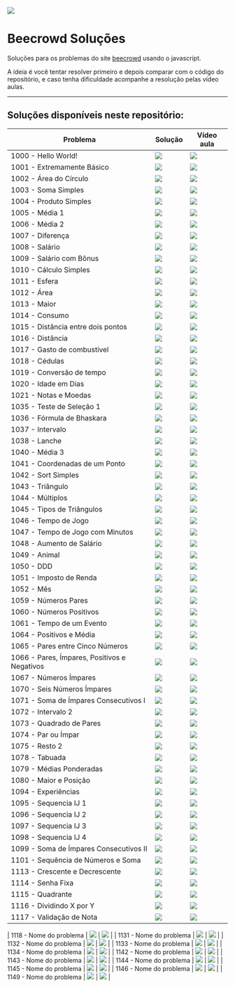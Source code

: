 
![](./img/js_beecrowd.png)

# Beecrowd Soluções

Soluções para os problemas do site [beecrowd](https://www.beecrowd.com.br/) usando o javascript.

A ideia é você tentar resolver primeiro e depois comparar com o código do repositório, e caso tenha dificuldade acompanhe a resolução pelas vídeo aulas.

---

## Soluções disponíveis neste repositório:

| Problema |  Solução  |  Vídeo aula |
| --------- | ------ | --------- |
| 1000 - Hello World!  | [![](./img/js-icon.svg)](./problems/1000.js) | [![](./img/youtube-icon.svg)](https://youtu.be/3Sb4VPk4JEI) |
| 1001 - Extremamente Básico | [![](./img/js-icon.svg)](./problems/1001.js) | [![](./img/youtube-icon.svg)](https://youtu.be/6TZlhELLxvo) |
| 1002 - Área do Círculo | [![](./img/js-icon.svg)](./problems/1002.js) | [![](./img/youtube-icon.svg)](https://youtu.be/wH-P7zdNoBQ) |
| 1003 - Soma Simples | [![](./img/js-icon.svg)](./problems/1003.js) | [![](./img/youtube-icon.svg)](https://youtu.be/_5DVSS8WEkg) |
| 1004 - Produto Simples | [![](./img/js-icon.svg)](./problems/1004.js) | [![](./img/youtube-icon.svg)](https://youtu.be/eBuEKiEdL7w) |
| 1005 - Média 1 | [![](./img/js-icon.svg)](./problems/1005.js) | [![](./img/youtube-icon.svg)](https://youtu.be/0jkmXD09b04) |
| 1006 - Média 2 | [![](./img/js-icon.svg)](./problems/1006.js) | [![](./img/youtube-icon.svg)](https://youtu.be/zc2YasEOmlA) |
| 1007 - Diferença | [![](./img/js-icon.svg)](./problems/1007.js) | [![](./img/youtube-icon.svg)](https://youtu.be/jEMFFZM4feA) |
| 1008 - Salário | [![](./img/js-icon.svg)](./problems/1008.js) | [![](./img/youtube-icon.svg)](https://youtu.be/cd1RjqGR9zA) |
| 1009 - Salário com Bônus | [![](./img/js-icon.svg)](./problems/1009.js) | [![](./img/youtube-icon.svg)](https://youtu.be/1TDWabxPZ4M) |
| 1010 - Cálculo Simples | [![](./img/js-icon.svg)](./problems/1010.js) | [![](./img/youtube-icon.svg)](https://youtu.be/ipH7PcyWDaQ) |
| 1011 - Esfera | [![](./img/js-icon.svg)](./problems/1011.js) | [![](./img/youtube-icon.svg)](https://youtu.be/Kwgfx71Nl_E) |
| 1012 - Área | [![](./img/js-icon.svg)](./problems/1012.js) | [![](./img/youtube-icon.svg)](https://youtu.be/WXhy7O45GlQ) |
| 1013 - Maior | [![](./img/js-icon.svg)](./problems/1013.js) | [![](./img/youtube-icon.svg)](https://youtu.be/kQDMctTJa5I) |
| 1014 - Consumo | [![](./img/js-icon.svg)](./problems/1014.js) | [![](./img/youtube-icon.svg)](https://youtu.be/NqY-dkrt0cc) |
| 1015 - Distância entre dois pontos | [![](./img/js-icon.svg)](./problems/1015.js) | [![](./img/youtube-icon.svg)](https://youtu.be/pWSnH5zi7fo) |
| 1016 - Distância | [![](./img/js-icon.svg)](./problems/1016.js) | [![](./img/youtube-icon.svg)](https://youtu.be/Sv1bwO_WYro) |
| 1017 - Gasto de combustível | [![](./img/js-icon.svg)](./problems/1017.js) | [![](./img/youtube-icon.svg)](https://youtu.be/xTaDIW33Fcs) |
| 1018 - Cédulas | [![](./img/js-icon.svg)](./problems/1018.js) | [![](./img/youtube-icon.svg)](https://youtu.be/AnIh2blAVVE) |
| 1019 - Conversão de tempo | [![](./img/js-icon.svg)](./problems/1019.js) | [![](./img/youtube-icon.svg)](https://youtu.be/1r8lS7MoQqQ) |
| 1020 - Idade em Dias | [![](./img/js-icon.svg)](problems/1020.js) | [![](./img/youtube-icon.svg)](https://www.youtube.com/watch?v=K5IyKTJbsFs) |
| 1021 - Notas e Moedas | [![](./img/js-icon.svg)](problems/1021.js) | [![](./img/youtube-icon.svg)](https://www.youtube.com/watch?v=HyR46IR1Xd8) |
| 1035 - Teste de Seleção 1 | [![](./img/js-icon.svg)](problems/1035.js) | [![](./img/youtube-icon.svg)](https://www.youtube.com/watch?v=MnwVTWMa7qE) |
| 1036 - Fórmula de Bhaskara | [![](./img/js-icon.svg)](problems/1036.js) | [![](./img/youtube-icon.svg)](https://www.youtube.com/watch?v=P0RD0lCoS9E) |
| 1037 - Intervalo | [![](./img/js-icon.svg)](problems/1037.js) | [![](./img/youtube-icon.svg)](https://www.youtube.com/watch?v=837wwezW1qI) |
| 1038 - Lanche | [![](./img/js-icon.svg)](problems/1038.js) | [![](./img/youtube-icon.svg)](https://www.youtube.com/watch?v=KwzDK9zAlfU) |
| 1040 - Média 3 | [![](./img/js-icon.svg)](problems/1040.js) | [![](./img/youtube-icon.svg)](https://www.youtube.com/watch?v=SKu_8zgejl8) |
| 1041 - Coordenadas de um Ponto | [![](./img/js-icon.svg)](problems/1041.js) | [![](./img/youtube-icon.svg)](https://www.youtube.com/playlist?list=PLDgemkIT111D6IXfUr5CTNLWL9ouD8xfG) |
| 1042 - Sort Simples | [![](./img/js-icon.svg)](problems/1042.js) | [![](./img/youtube-icon.svg)](https://www.youtube.com/watch?v=Bsc-bnF1Q4M) |
| 1043 - Triângulo | [![](./img/js-icon.svg)](problems/1043.js) | [![](./img/youtube-icon.svg)](https://www.youtube.com/watch?v=uuux7hbK11o) |
| 1044 - Múltiplos | [![](./img/js-icon.svg)](problems/1044.js) | [![](./img/youtube-icon.svg)](https://www.youtube.com/watch?v=PKuMWJcHnXg) |
| 1045 - Tipos de Triângulos | [![](./img/js-icon.svg)](problems/1045.js) | [![](./img/youtube-icon.svg)](https://www.youtube.com/watch?v=DYLKTMvG1G0) |
| 1046 - Tempo de Jogo | [![](./img/js-icon.svg)](problems/1046.js) | [![](./img/youtube-icon.svg)](https://www.youtube.com/watch?v=6jqiMRzQ7R4) |
| 1047 - Tempo de Jogo com Minutos | [![](./img/js-icon.svg)](problems/1047.js) | [![](./img/youtube-icon.svg)](https://www.youtube.com/watch?v=ez844B9ZTks) |
| 1048 - Aumento de Salário | [![](./img/js-icon.svg)](problems/1048.js) | [![](./img/youtube-icon.svg)](https://www.youtube.com/watch?v=qI1TK0e0ekw) |
| 1049 - Animal | [![](./img/js-icon.svg)](problems/1049.js) | [![](./img/youtube-icon.svg)](https://www.youtube.com/watch?v=IYkYgq0rgDY) |
| 1050 - DDD | [![](./img/js-icon.svg)](problems/1050.js) | [![](./img/youtube-icon.svg)](https://www.youtube.com/watch?v=sBJQLFQqt84) |
| 1051 - Imposto de Renda | [![](./img/js-icon.svg)](problems/1051.js) | [![](./img/youtube-icon.svg)](https://www.youtube.com/watch?v=_DVZSOVnOj4) |
| 1052 - Mês | [![](./img/js-icon.svg)](problems/1052.js) | [![](./img/youtube-icon.svg)](https://www.youtube.com/watch?v=WoMHAjJzZpE) |
| 1059 - Números Pares | [![](./img/js-icon.svg)](problems/1059.js) | [![](./img/youtube-icon.svg)](https://www.youtube.com/watch?v=jrKOxzwMzns) |
| 1060 - Números Positivos | [![](./img/js-icon.svg)](problems/1060.js) | [![](./img/youtube-icon.svg)](https://www.youtube.com/watch?v=l1Grxrf0edg) |
| 1061 - Tempo de um Evento | [![](./img/js-icon.svg)](problems/1061.js) | [![](./img/youtube-icon.svg)](https://www.youtube.com/watch?v=hzI3nL9GbCY) |
| 1064 - Positivos e Média | [![](./img/js-icon.svg)](problems/1064.js) | [![](./img/youtube-icon.svg)](https://www.youtube.com/watch?v=S5CIqlaHAhY) |
| 1065 - Pares entre Cinco Números | [![](./img/js-icon.svg)](problems/1065.js) | [![](./img/youtube-icon.svg)](https://www.youtube.com/watch?v=44yInmuK8W8) |
| 1066 - Pares, Ímpares, Positivos e Negativos | [![](./img/js-icon.svg)](problems/1066.js) | [![](./img/youtube-icon.svg)](https://www.youtube.com/watch?v=cFPf-PvJp3o) |
| 1067 - Números Ímpares | [![](./img/js-icon.svg)](problems/1067.js) | [![](./img/youtube-icon.svg)](https://www.youtube.com/watch?v=Al8TaIX2r1I) |
| 1070 - Seis Números Ímpares | [![](./img/js-icon.svg)](problems/1070.js) | [![](./img/youtube-icon.svg)](https://www.youtube.com/watch?v=9BpBxJ99N20) |
| 1071 - Soma de Ímpares Consecutivos I | [![](./img/js-icon.svg)](problems/1071.js) | [![](./img/youtube-icon.svg)](https://www.youtube.com/watch?v=oyX_XcogXvc) |
| 1072 - Intervalo 2 | [![](./img/js-icon.svg)](problems/1072.js) | [![](./img/youtube-icon.svg)](https://www.youtube.com/watch?v=VxOsqTIeFh8) |
| 1073 - Quadrado de Pares | [![](./img/js-icon.svg)](problems/1073.js) | [![](./img/youtube-icon.svg)](https://www.youtube.com/watch?v=cgEoZKPSGvc) |
| 1074 - Par ou Ímpar | [![](./img/js-icon.svg)](problems/1074.js) | [![](./img/youtube-icon.svg)](https://www.youtube.com/watch?v=q7aMYnjm6y0) |
| 1075 - Resto 2 | [![](./img/js-icon.svg)](problems/1075.js) | [![](./img/youtube-icon.svg)](https://www.youtube.com/watch?v=Iu38Zhll4Nc) |
| 1078 - Tabuada | [![](./img/js-icon.svg)](problems/1078.js) | [![](./img/youtube-icon.svg)](https://www.youtube.com/watch?v=yoTWp8mBKUA) |
| 1079 - Médias Ponderadas | [![](./img/js-icon.svg)](problems/1079.js) | [![](./img/youtube-icon.svg)](https://www.youtube.com/watch?v=pROdG1XUtsA) |
| 1080 - Maior e Posição | [![](./img/js-icon.svg)](problems/1080.js) | [![](./img/youtube-icon.svg)](https://www.youtube.com/watch?v=N6gmIq4axqs) |
| 1094 - Experiências | [![](./img/js-icon.svg)](problems/1094.js) | [![](./img/youtube-icon.svg)](https://www.youtube.com/watch?v=W8cCksOnhbg) |
| 1095 - Sequencia IJ 1 | [![](./img/js-icon.svg)](problems/1095.js) | [![](./img/youtube-icon.svg)](https://www.youtube.com/watch?v=KM6OQfGkiOA) |
| 1096 - Sequencia IJ 2 | [![](./img/js-icon.svg)](problems/1096.js) | [![](./img/youtube-icon.svg)](https://www.youtube.com/watch?v=CdR_FXJgwX4) |
| 1097 - Sequencia IJ 3 | [![](./img/js-icon.svg)](problems/1097.js) | [![](./img/youtube-icon.svg)](https://www.youtube.com/watch?v=Gbr11cf_s3I) |
| 1098 - Sequencia IJ 4 | [![](./img/js-icon.svg)](problems/1098.js) | [![](./img/youtube-icon.svg)](https://www.youtube.com/watch?v=Vh41sQi262k) |
| 1099 - Soma de Ímpares Consecutivos II | [![](./img/js-icon.svg)](problems/1099.js) | [![](./img/youtube-icon.svg)](https://www.youtube.com/watch?v=UGuXQBrKJYY) |
| 1101 - Sequência de Números e Soma | [![](./img/js-icon.svg)](problems/1101.js) | [![](./img/youtube-icon.svg)](https://www.youtube.com/watch?v=ThFB-I344MM) |
| 1113 - Crescente e Decrescente | [![](./img/js-icon.svg)](problems/1113.js) | [![](./img/youtube-icon.svg)](https://www.youtube.com/watch?v=KCW-Bta-dUA) |
| 1114 - Senha Fixa | [![](./img/js-icon.svg)](problems/1114.js) | [![](./img/youtube-icon.svg)](https://www.youtube.com/watch?v=NzYn-cQbQxU) |
| 1115 - Quadrante | [![](./img/js-icon.svg)](problems/1115.js) | [![](./img/youtube-icon.svg)](https://www.youtube.com/watch?v=jAnnhSSPqFs) |
| 1116 - Dividindo X por Y | [![](./img/js-icon.svg)](problems/1116.js) | [![](./img/youtube-icon.svg)](https://www.youtube.com/playlist?list=PLDgemkIT111D6IXfUr5CTNLWL9ouD8xfG) |
| 1117 - Validação de Nota | [![](./img/js-icon.svg)](problems/1117.js) | [![](./img/youtube-icon.svg)](https://www.youtube.com/playlist?list=PLDgemkIT111D6IXfUr5CTNLWL9ouD8xfG) |

| 1118 - Nome do problema | [![](./img/js-icon.svg)](problems/1118.js) | [![](./img/youtube-icon.svg)](https://www.youtube.com/watch?v=It8uODy1CqI) |
| 1131 - Nome do problema | [![](./img/js-icon.svg)](problems/1131.js) | [![](./img/youtube-icon.svg)](https://www.youtube.com/watch?v=_Z3ux0h4plU) |
| 1132 - Nome do problema | [![](./img/js-icon.svg)](problems/1132.js) | [![](./img/youtube-icon.svg)](https://www.youtube.com/watch?v=ZsCkXVaZogk) |
| 1133 - Nome do problema | [![](./img/js-icon.svg)](problems/1133.js) | [![](./img/youtube-icon.svg)](https://www.youtube.com/watch?v=3VoS_qZjJu8) |
| 1134 - Nome do problema | [![](./img/js-icon.svg)](problems/1134.js) | [![](./img/youtube-icon.svg)](https://www.youtube.com/watch?v=yZYu0o70s4E) |
| 1142 - Nome do problema | [![](./img/js-icon.svg)](problems/1142.js) | [![](./img/youtube-icon.svg)](https://www.youtube.com/watch?v=v-B7OvqLwBc) |
| 1143 - Nome do problema | [![](./img/js-icon.svg)](problems/1143.js) | [![](./img/youtube-icon.svg)](https://www.youtube.com/watch?v=JfvT0cbFRaQ) |
| 1144 - Nome do problema | [![](./img/js-icon.svg)](problems/1144.js) | [![](./img/youtube-icon.svg)](https://www.youtube.com/watch?v=LAScA7RKTVc) |
| 1145 - Nome do problema | [![](./img/js-icon.svg)](problems/1145.js) | [![](./img/youtube-icon.svg)](https://www.youtube.com/watch?v=hqgpQs4yDCU) |
| 1146 - Nome do problema | [![](./img/js-icon.svg)](problems/1146.js) | [![](./img/youtube-icon.svg)](https://www.youtube.com/watch?v=hmVGQTZl_cc) |
| 1149 - Nome do problema | [![](./img/js-icon.svg)](problems/1149.js) | [![](./img/youtube-icon.svg)](https://www.youtube.com/playlist?list=PLDgemkIT111D6IXfUr5CTNLWL9ouD8xfG) |
